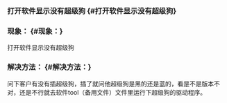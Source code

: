 ### 打开软件显示没有超级狗 {#打开软件显示没有超级狗}

### 现象： {#现象：}

打开软件显示没有超级狗

### 解决方法： {#解决方法：}

问下客户有没有插超级狗，插了就问他超级狗是黑的还是蓝的，看是不是版本不对，还是不行就去软件tool（备用文件）文件里运行下超级狗的驱动程序。


